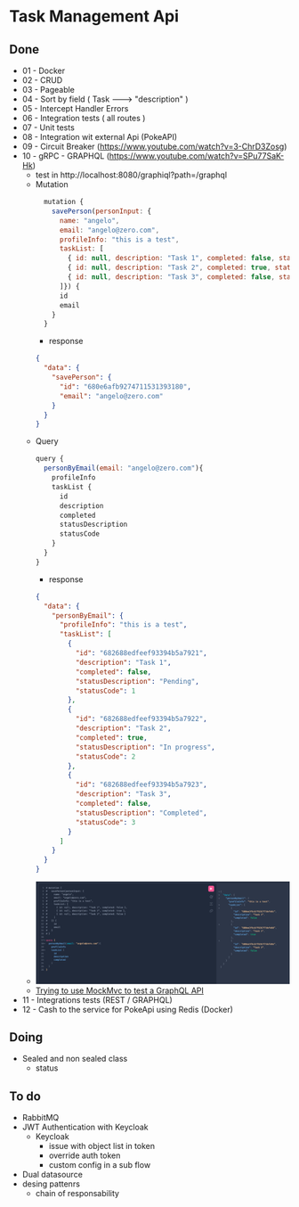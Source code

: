 # Task Management Api

## Done
- 01 - Docker
- 02 - CRUD
- 03 - Pageable
- 04 - Sort by field ( Task ---> "description" )
- 05 - Intercept Handler Errors
- 06 - Integration tests ( all routes )
- 07 - Unit tests
- 08 - Integration wit external Api (PokeAPI)
- 09 - Circuit Breaker (https://www.youtube.com/watch?v=3-ChrD3Zosg)
- 10 - gRPC - GRAPHQL (https://www.youtube.com/watch?v=SPu77SaK-Hk)
  - test in http://localhost:8080/graphiql?path=/graphql
  - Mutation
    ```javascript
      mutation {
        savePerson(personInput: {
          name: "angelo",
          email: "angelo@zero.com",
          profileInfo: "this is a test",
          taskList: [
            { id: null, description: "Task 1", completed: false, statusCode: 1 },
            { id: null, description: "Task 2", completed: true, statusCode: 2 },
            { id: null, description: "Task 3", completed: false, statusCode: 3 }
          ]}) {
          id
          email
        }
      }
    ```
    - response 
    ```json
    {
      "data": {
        "savePerson": {
          "id": "680e6afb9274711531393180",
          "email": "angelo@zero.com"
        }
      }
    }
    ```
  - Query
    ```javascript
    query {
      personByEmail(email: "angelo@zero.com"){
        profileInfo
        taskList {
          id
          description
          completed
          statusDescription
          statusCode
        }
      }
    }
    ```
    - response 
    ```json
    {
      "data": {
        "personByEmail": {
          "profileInfo": "this is a test",
          "taskList": [
            {
              "id": "682688edfeef93394b5a7921",
              "description": "Task 1",
              "completed": false,
              "statusDescription": "Pending",
              "statusCode": 1
            },
            {
              "id": "682688edfeef93394b5a7922",
              "description": "Task 2",
              "completed": true,
              "statusDescription": "In progress",
              "statusCode": 2
            },
            {
              "id": "682688edfeef93394b5a7923",
              "description": "Task 3",
              "completed": false,
              "statusDescription": "Completed",
              "statusCode": 3
            }
          ]
        }
      }
    }
    ```
  - ![graphql.png](images/graphql.png)
  - [Trying to use MockMvc to test a GraphQL API](https://github.com/spring-projects/spring-graphql/issues/779)
- 11 - Integrations tests (REST / GRAPHQL)
- 12 - Cash to the service for PokeApi using Redis (Docker)

## Doing
- Sealed and non sealed class 
  - status

## To do
- RabbitMQ 
- JWT Authentication with Keycloak
  - Keycloak
    - issue with object list in token
    - override auth token
    - custom config in a sub flow
- Dual datasource
- desing pattenrs 
  - chain of responsability